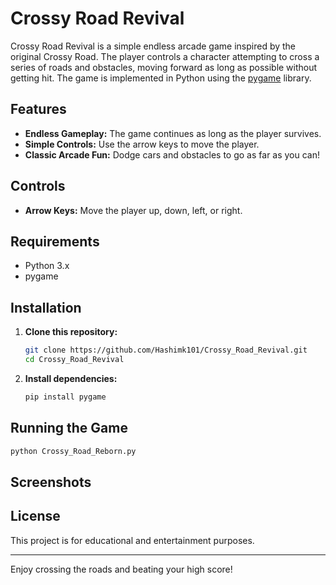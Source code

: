 # Crossy Road Revival

Crossy Road Revival is a simple endless arcade game inspired by the original Crossy Road. The player controls a character attempting to cross a series of roads and obstacles, moving forward as long as possible without getting hit. The game is implemented in Python using the [pygame](https://www.pygame.org/) library.

## Features

- **Endless Gameplay:** The game continues as long as the player survives.
- **Simple Controls:** Use the arrow keys to move the player.
- **Classic Arcade Fun:** Dodge cars and obstacles to go as far as you can!

## Controls

- **Arrow Keys:** Move the player up, down, left, or right.

## Requirements

- Python 3.x
- pygame

## Installation

1. **Clone this repository:**
   ```bash
   git clone https://github.com/Hashimk101/Crossy_Road_Revival.git
   cd Crossy_Road_Revival
   ```

2. **Install dependencies:**
   ```bash
   pip install pygame
   ```

## Running the Game

```bash
python Crossy_Road_Reborn.py
```

## Screenshots



## License

This project is for educational and entertainment purposes.

---

Enjoy crossing the roads and beating your high score!
